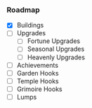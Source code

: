 ### Roadmap

- [x] Buildings
- [ ] Upgrades
	- [ ] Fortune Upgrades 
	- [ ] Seasonal Upgrades
	- [ ] Heavenly Upgrades
- [ ] Achievements
- [ ] Garden Hooks
- [ ] Temple Hooks <!-- Maybe? -->
- [ ] Grimoire Hooks <!-- Maybe? -->
- [ ] Lumps
<!-- More? -->
